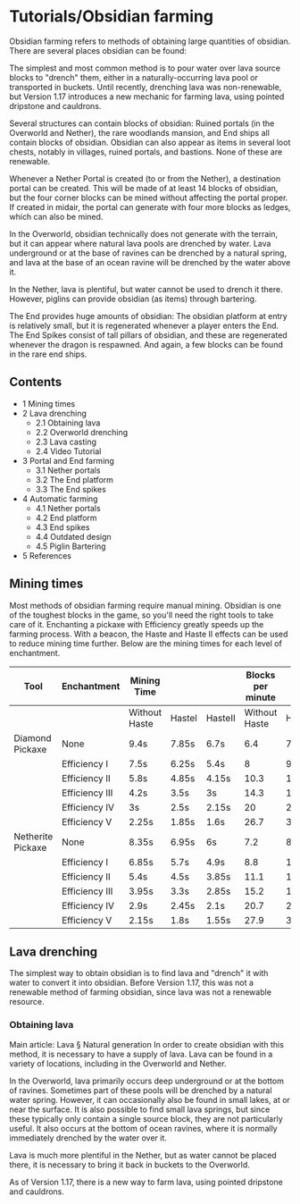 # Tutorials/Obsidian farming
Obsidian farming refers to methods of obtaining large quantities of obsidian.  There are several places obsidian can be found:

The simplest and most common method is to pour water over lava source blocks to "drench" them, either in a naturally-occurring lava pool or transported in buckets.  Until recently, drenching lava was non-renewable, but Version 1.17 introduces a new mechanic for farming lava, using pointed dripstone and cauldrons.

Several structures can contain blocks of obsidian:  Ruined portals (in the Overworld and Nether), the rare woodlands mansion, and End ships all contain blocks of obsidian.  Obsidian can also appear as items in several loot chests, notably in villages, ruined portals, and bastions.  None of these are renewable.

Whenever a Nether Portal is created (to or from the Nether), a destination portal can be created.  This will be made of at least 14 blocks of obsidian, but the four corner blocks can be mined without affecting the portal proper.  If created in midair, the portal can generate with four more blocks as ledges, which can also be mined.

In the Overworld, obsidian technically does not generate with the terrain, but it can appear where natural lava pools are drenched by water.  Lava underground or at the base of ravines can be drenched by a natural spring, and lava at the base of an ocean ravine will be drenched by the water above it.   

In the Nether, lava is plentiful, but water cannot be used to drench it there.  However, piglins can provide obsidian (as items) through bartering.

The End provides huge amounts of obsidian:  The obsidian platform at entry is relatively small, but it is regenerated whenever a player enters the End.  The End Spikes consist of tall pillars of obsidian, and these are regenerated whenever the dragon is respawned.   And again, a few blocks can be found in the rare end ships.



## Contents
- 1 Mining times
- 2 Lava drenching
	- 2.1 Obtaining lava
	- 2.2 Overworld drenching
	- 2.3 Lava casting
	- 2.4 Video Tutorial
- 3 Portal and End farming
	- 3.1 Nether portals
	- 3.2 The End platform
	- 3.3 The End spikes
- 4 Automatic farming
	- 4.1 Nether portals
	- 4.2 End platform
	- 4.3 End spikes
	- 4.4 Outdated design
	- 4.5 Piglin Bartering
- 5 References

## Mining times
Most methods of obsidian farming require manual mining. Obsidian is one of the toughest blocks in the game, so you'll need the right tools to take care of it. Enchanting a pickaxe with Efficiency greatly speeds up the farming process. With a beacon, the Haste and Haste II effects can be used to reduce mining time further. Below are the mining times for each level of enchantment. 

| Tool              | Enchantment    | Mining Time   |        |         | Blocks per minute |        |         |
|-------------------|----------------|---------------|--------|---------|-------------------|--------|---------|
|                   |                | Without Haste | HasteI | HasteII | Without Haste     | HasteI | HasteII |
| Diamond Pickaxe   | None           | 9.4s          | 7.85s  | 6.7s    | 6.4               | 7.6    | 9       |
|                   | Efficiency I   | 7.5s          | 6.25s  | 5.4s    | 8                 | 9.6    | 11.1    |
|                   | Efficiency II  | 5.8s          | 4.85s  | 4.15s   | 10.3              | 12.4   | 14.5    |
|                   | Efficiency III | 4.2s          | 3.5s   | 3s      | 14.3              | 17.1   | 20      |
|                   | Efficiency IV  | 3s            | 2.5s   | 2.15s   | 20                | 24     | 27.9    |
|                   | Efficiency V   | 2.25s         | 1.85s  | 1.6s    | 26.7              | 32.4   | 37.5    |
| Netherite Pickaxe | None           | 8.35s         | 6.95s  | 6s      | 7.2               | 8.6    | 10      |
|                   | Efficiency I   | 6.85s         | 5.7s   | 4.9s    | 8.8               | 10.5   | 12.2    |
|                   | Efficiency II  | 5.4s          | 4.5s   | 3.85s   | 11.1              | 13.3   | 15.6    |
|                   | Efficiency III | 3.95s         | 3.3s   | 2.85s   | 15.2              | 18.2   | 21.1    |
|                   | Efficiency IV  | 2.9s          | 2.45s  | 2.1s    | 20.7              | 24.5   | 28.6    |
|                   | Efficiency V   | 2.15s         | 1.8s   | 1.55s   | 27.9              | 33.3   | 38.7    |

## Lava drenching
The simplest way to obtain obsidian is to find lava and "drench" it with water to convert it into obsidian.  Before Version 1.17, this was not a renewable method of farming obsidian, since lava was not a renewable resource. 

### Obtaining lava
Main article: Lava § Natural generation
In order to create obsidian with this method, it is necessary to have a supply of lava. Lava can be found in a variety of locations, including in the Overworld and Nether.

In the Overworld, lava primarily occurs deep underground or at the bottom of ravines. Sometimes part of these pools will be drenched by a natural water spring.  However, it can occasionally also be found in small lakes, at or near the surface. It is also possible to find small lava springs, but since these typically only contain a single source block, they are not particularly useful.  It also occurs at the bottom of ocean ravines, where it is normally immediately drenched by the water over it.

Lava is much more plentiful in the Nether, but as water cannot be placed there, it is necessary to bring it back in buckets to the Overworld.

As of Version 1.17, there is a new way to farm lava, using pointed dripstone and cauldrons.

